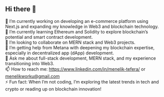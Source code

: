 ## Hi there 👋

🔭 I’m currently working on developing an e-commerce platform using Next.js and expanding my knowledge in Web3 and blockchain technology.  
🌱 I’m currently learning Ethereum and Solidity to explore blockchain’s potential and smart contract development.  
👯 I’m looking to collaborate on MERN stack and Web3 projects.  
:rocket: I’m getting help from Metana with deepening my blockchain expertise, especially in decentralized app (dApp) development.  
💬 Ask me about full-stack development, MERN stack, and my experience transitioning into Web3.  
📫 How to reach me: https://www.linkedin.com/in/menelik-tefera/ or menelikworku@gmail.com  
⚡ Fun fact: When I’m not coding, I’m exploring the latest trends in tech and crypto or reading up on blockchain innovation!
